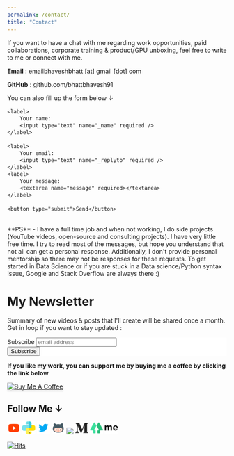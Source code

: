 ```yaml
---
permalink: /contact/
title: "Contact"
---
```

If you want to have a chat with me regarding work opportunities, paid collaborations, corporate training & product/GPU unboxing, feel free to write to me or connect with me.

**Email** : emailbhaveshbhatt [at] gmail [dot] com

**GitHub** : github.com/bhattbhavesh91

You can also fill up the form below &#8595;
<!---
In case you plan to collaborate or want help in machine learning projects, feel free to write to me or connect with me.
If you want to have a chat with me regarding work opportunities, or paid collaboration, shoot an email at 
Please free to drop a mail for Product unboxing, GPU's unboxing and any other collaboration
-->
<form action="https://formspree.io/f/mjvppzjq" method="POST">
<!-- <form action="https://formspree.io/f/mjvppzjq" method="POST" enctype="multipart/form-data"> -->
	
    <label>
        Your name:
        <input type="text" name="_name" required />
    </label>

    <label>
        Your email:
        <input type="text" name="_replyto" required />
    </label>
    <label>
        Your message:
        <textarea name="message" required></textarea>
    </label>
    
    <button type="submit">Send</button>
</form>

<br />
**PS** - I have a full time job and when not working, I do side projects (YouTube videos, open-source and consulting projects). I have very little free time. I try to read most of the messages, but hope you understand that not all can get a personal response. Additionally, I don't provide personal mentorship so there may not be responses for these requests. To get started in Data Science or if you are stuck in a Data science/Python syntax issue, Google and Stack Overflow are always there :)


<!---
**PS** - I have a full time job which I enjoy along with my YouTube video creation hobby. I get a lot of mails & Linkedin messages! I try to read most of the messages, but hope you understand that not all can get a personal response.
I have a full-time job and when not working, I do side projects (see my books, open-source projects, blog). I have little free time.
-->

# My Newsletter
Summary of new videos & posts that I'll create will be shared once a month. Get in loop if you want to stay updated :

<!-- Begin Mailchimp Signup Form -->
<link href="//cdn-images.mailchimp.com/embedcode/slim-10_7.css" rel="stylesheet" type="text/css">
<style type="text/css">
	#mc_embed_signup{background:#fff; clear:left; font:14px Helvetica,Arial,sans-serif; }
	/* Add your own Mailchimp form style overrides in your site stylesheet or in this style block.
	   We recommend moving this block and the preceding CSS link to the HEAD of your HTML file. */
</style>
<div id="mc_embed_signup">
<form action="https://gmail.us7.list-manage.com/subscribe/post?u=d3d860d43a20337d077e6ea9a&amp;id=b01b9dd392" method="post" id="mc-embedded-subscribe-form" name="mc-embedded-subscribe-form" class="validate" target="_blank" novalidate>
    <div id="mc_embed_signup_scroll">
	<label for="mce-EMAIL">Subscribe</label>
	<input type="email" value="" name="EMAIL" class="email" id="mce-EMAIL" placeholder="email address" required>
    <!-- real people should not fill this in and expect good things - do not remove this or risk form bot signups-->
    <div style="position: absolute; left: -5000px;" aria-hidden="true"><input type="text" name="b_d3d860d43a20337d077e6ea9a_b01b9dd392" tabindex="-1" value=""></div>
    <div class="clear"><input type="submit" value="Subscribe" name="subscribe" id="mc-embedded-subscribe" class="button"></div>
    </div>
</form>
</div>

<!--End mc_embed_signup-->

**If you like my work, you can support me by buying me a coffee by clicking the link below**

<a href="https://www.buymeacoffee.com/bhattbhavesh91" target="_blank"><img src="https://www.buymeacoffee.com/assets/img/custom_images/orange_img.png" alt="Buy Me A Coffee" style="height: 41px !important;width: 174px !important;box-shadow: 0px 3px 2px 0px rgba(190, 190, 190, 0.5) !important;-webkit-box-shadow: 0px 3px 2px 0px rgba(190, 190, 190, 0.5) !important;" ></a>

## Follow Me &#8595;
<a href="https://www.youtube.com/bhaveshbhatt8791/" target="_blank"><img class="ai-subscribed-social-icon" src="/assets/images/ytb.png" width="30" height="30"></a>
<a href="https://www.youtube.com/PythonTricks/" target="_blank"><img class="ai-subscribed-social-icon" src="/assets/images/python_logo.png" width="30" height="30"></a>
<a href="https://twitter.com/_bhaveshbhatt" target="_blank"><img class="ai-subscribed-social-icon" src="/assets/images/tw.png" width="30" height="30"></a>
<a href="https://github.com/bhattbhavesh91" target="_blank"><img class="ai-subscribed-social-icon" src="/assets/images/gthb.png" width="30" height="30"></a>
<a href="https://www.linkedin.com/in/bhattbhavesh91/" target="_blank"><img class="ai-subscribed-social-icon" src="https://bhattbhavesh91.github.io/assets/images/lnkdn.png" width="30"></a>
<a href="https://medium.com/@bhattbhavesh91" target="_blank"><img class="ai-subscribed-social-icon" src="/assets/images/medium.png" width="30" height="30"></a>
<a href="https://linktr.ee/bhattbhavesh91" target="_blank"><img class="ai-subscribed-social-icon" src="/assets/images/linktree.png" width="30" height="30"></a>
<a href="https://about.me/bhattbhavesh91/" target="_blank"><img class="ai-subscribed-social-icon" src="/assets/images/aboutdotme1.png" width="30" height="30"></a>

[![Hits](https://hits.seeyoufarm.com/api/count/incr/badge.svg?url=https%3A%2F%2Fbhattbhavesh91.github.io%2Fabout%2F&count_bg=%23433DC8&title_bg=%23555555&icon=&icon_color=%23FFFFFF&title=Website+Visits&edge_flat=true)](https://hits.seeyoufarm.com)
